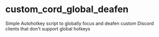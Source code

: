 # custom_cord_global_deafen
Simple Autohotkey script to globally focus and deafen custom Discord clients that don't support global hotkeys

